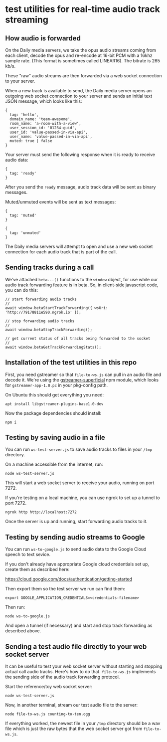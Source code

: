 # test utilities for real-time audio track streaming

## How audio is forwarded

On the Daily media servers, we take the opus audio streams coming
from each client, decode the opus and re-encode at 16-bit PCM
with a 16khz sample rate. (This format is sometimes called LINEAR16).
The bitrate is 265 kb/s.

These "raw" audio streams are then forwarded via a web socket connection
to your server.

When a new track is available to send, the Daily media server opens an
outgoing web socket connection to your server
and sends an initial text JSON message, which looks like this:

```
{
  tag: 'hello',
  domain_name: 'team-awesome',
  room_name: 'a-room-with-a-view',
  user_session_id: '01234-guid',
  user_id: 'value-passed-in-via-api',
  user_name: 'value-passed-in-via-api',
  muted: true | false
}
```

Your server must send the following response when it is ready to
receive audio data:

```
{
  tag: 'ready'
}
```

After you send the `ready` message, audio track data will be sent
as binary messages.

Muted/unmuted events will be sent as text messages:

```
{
  tag: 'muted'
}
```

```
{
  tag: 'unmuted'
}
```

The Daily media servers will attempt to open and use a new web
socket connection for each audio track that is part of the call.

## Sending tracks during a call

We've attached `beta...()` functions to the `window` object, for use while
our audio track forwarding feature is in beta. So, in client-side
javascript code, you can do this:

```
// start forwarding audio tracks
//
await window.betaStartTrackForwarding({ wsUri: 'http://79178811e590.ngrok.io' });

// stop forwarding audio tracks
//
await window.betaStopTrackForwarding();

// get current status of all tracks being forwarded to the socket
//
await window.betaGetTrackForwardingStats();
```

## Installation of the test utilities in this repo

First, you need gstreamer so that `file-to-ws.js` can pull in an audio file and
decode it. We're using the
[gstreamer-superficial](https://github.com/dturing/node-gstreamer-superficial)
npm module, which looks for `gstreamer-app-1.0.pc` in your pkg-config path.

On Ubuntu this should get everything you need:

```
apt install libgstreamer-plugins-base1.0-dev
```

Now the package dependencies should install:

```
npm i
```

## Testing by saving audio in a file

You can run `ws-test-server.js` to save audio tracks to files
in your `/tmp` directory.

On a machine accessible from the internet, run:

```
node ws-test-server.js
```

This will start a web socket server to receive your audio, running on
port 7272.

If you're testing on a local machine, you can use ngrok to set up a tunnel
to port 7272.

```
ngrok http http://localhost:7272
```

Once the server is up and running, start forwarding audio tracks to it.

## Testing by sending audio streams to Google

You can run `ws-to-google.js` to send audio data to the Google
Cloud speech to text sevice.

If you don't already have appropriate Google cloud credentials set up,
create them as described here:

https://cloud.google.com/docs/authentication/getting-started

Then export them so the test server we run can find them:

```
export GOOGLE_APPLICATION_CREDENTIALS=<credentials-filename>
```

Then run:

```
node ws-to-google.js
```

And open a tunnel (if necessary) and start and stop track forwarding
as described above.

## Sending a test audio file directly to your web socket server

It can be useful to test your web socket server without starting and
stopping actual call audio tracks. Here's how to do that. `file-to-ws.js`
implements the sending side of the audio track forwarding protocol.

Start the reference/toy web socket server:

```
node ws-test-server.js
```

Now, in another terminal, stream our test audio file to the server:

```
node file-to-ws.js counting-to-ten.ogg
```

If everything worked, the newest file in your `/tmp` directory should be a wav
file which is just the raw bytes that the web socket server got from
`file-to-ws.js`.
